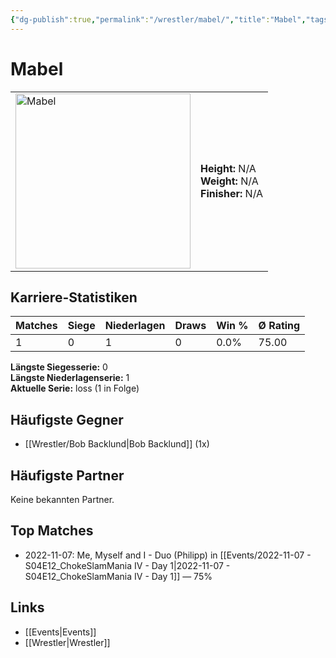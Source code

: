 ```yaml
---
{"dg-publish":true,"permalink":"/wrestler/mabel/","title":"Mabel","tags":["wrestler"],"noteIcon":""}
---
```



# Mabel

<table>
        <tr>
        <td><img src="https://github.com/CptSpaulding1980/choke-slam-wrestling/releases/download/images/Mabel.png" width="280" alt="Mabel"></td>
        <td>
        <b>Height:</b> N/A<br>
        <b>Weight:</b> N/A<br>
        <b>Finisher:</b> N/A<br>
        </td>
        </tr>
        </table>
        
## Karriere-Statistiken

| Matches | Siege | Niederlagen | Draws | Win % | Ø Rating |
|---------|-------|-------------|-------|-------|-----------|
| 1 | 0 | 1 | 0 | 0.0% | 75.00 |

**Längste Siegesserie:** 0<br>**Längste Niederlagenserie:** 1<br>**Aktuelle Serie:** loss (1 in Folge)


## Häufigste Gegner
- [[Wrestler/Bob Backlund\|Bob Backlund]] (1x)

## Häufigste Partner
Keine bekannten Partner.

## Top Matches
- 2022-11-07: Me, Myself and I - Duo (Philipp) in [[Events/2022-11-07 - S04E12_ChokeSlamMania IV - Day 1\|2022-11-07 - S04E12_ChokeSlamMania IV - Day 1]] — 75%

## Links
- [[Events\|Events]]
- [[Wrestler\|Wrestler]]
